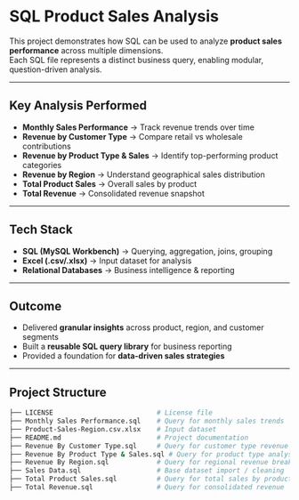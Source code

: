 #  SQL Product Sales Analysis  

This project demonstrates how SQL can be used to analyze **product sales performance** across multiple dimensions.  
Each SQL file represents a distinct business query, enabling modular, question-driven analysis.  

---

##  Key Analysis Performed  

- **Monthly Sales Performance** → Track revenue trends over time  
- **Revenue by Customer Type** → Compare retail vs wholesale contributions  
- **Revenue by Product Type & Sales** → Identify top-performing product categories  
- **Revenue by Region** → Understand geographical sales distribution  
- **Total Product Sales** → Overall sales by product  
- **Total Revenue** → Consolidated revenue snapshot  

---

##  Tech Stack  

- **SQL (MySQL Workbench)** → Querying, aggregation, joins, grouping  
- **Excel (.csv/.xlsx)** → Input dataset for analysis  
- **Relational Databases** → Business intelligence & reporting  

---

##  Outcome  

- Delivered **granular insights** across product, region, and customer segments  
- Built a **reusable SQL query library** for business reporting  
- Provided a foundation for **data-driven sales strategies**  

---

##  Project Structure  

```bash
├── LICENSE                          # License file  
├── Monthly Sales Performance.sql    # Query for monthly sales trends  
├── Product-Sales-Region.csv.xlsx    # Input dataset  
├── README.md                        # Project documentation  
├── Revenue By Customer Type.sql     # Query for customer type revenue split  
├── Revenue By Product Type & Sales.sql # Query for product type analysis  
├── Revenue By Region.sql            # Query for regional revenue breakdown  
├── Sales Data.sql                   # Base dataset import / cleaning  
├── Total Product Sales.sql          # Query for total sales by product  
├── Total Revenue.sql                # Query for consolidated revenue  
